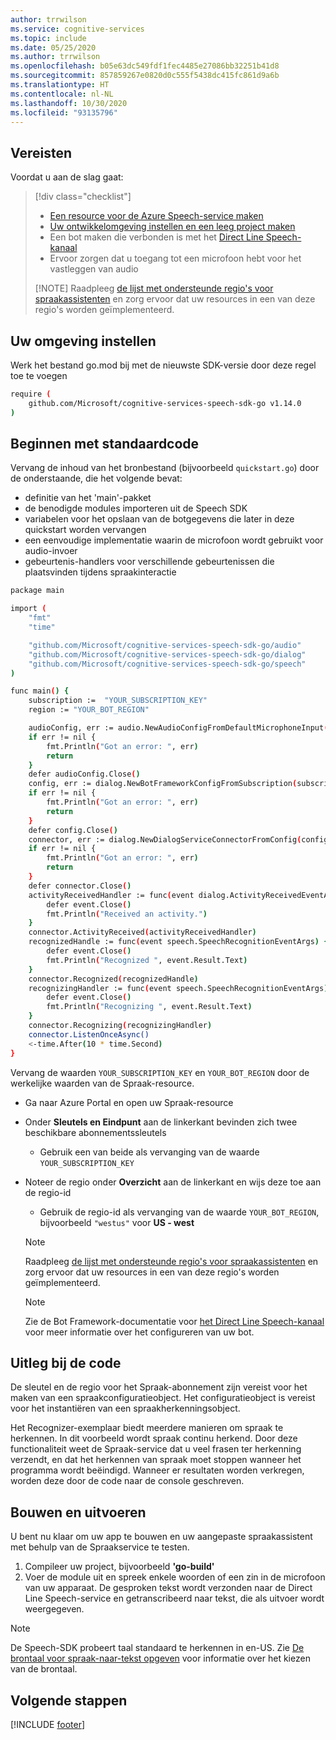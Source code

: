 ```yaml
---
author: trrwilson
ms.service: cognitive-services
ms.topic: include
ms.date: 05/25/2020
ms.author: trrwilson
ms.openlocfilehash: b05e63dc549fdf1fec4485e27086bb32251b41d8
ms.sourcegitcommit: 857859267e0820d0c555f5438dc415fc861d9a6b
ms.translationtype: HT
ms.contentlocale: nl-NL
ms.lasthandoff: 10/30/2020
ms.locfileid: "93135796"
---
```

## <a name="prerequisites"></a>Vereisten

Voordat u aan de slag gaat:

> [!div class="checklist"]
> * [Een resource voor de Azure Speech-service maken](../../../../overview.md#try-the-speech-service-for-free)
> * [Uw ontwikkelomgeving instellen en een leeg project maken](../../../../quickstarts/setup-platform.md)
> * Een bot maken die verbonden is met het [Direct Line Speech-kanaal](https://docs.microsoft.com/azure/bot-service/bot-service-channel-connect-directlinespeech)
> * Ervoor zorgen dat u toegang tot een microfoon hebt voor het vastleggen van audio
>
  > [!NOTE]
  > Raadpleeg [de lijst met ondersteunde regio's voor spraakassistenten](~/articles/cognitive-services/speech-service/regions.md#voice-assistants) en zorg ervoor dat uw resources in een van deze regio's worden geïmplementeerd.

## <a name="setup-your-environment"></a>Uw omgeving instellen

Werk het bestand go.mod bij met de nieuwste SDK-versie door deze regel toe te voegen
```sh
require (
    github.com/Microsoft/cognitive-services-speech-sdk-go v1.14.0
)
```

## <a name="start-with-some-boilerplate-code"></a>Beginnen met standaardcode
Vervang de inhoud van het bronbestand (bijvoorbeeld `quickstart.go`) door de onderstaande, die het volgende bevat:

- definitie van het 'main'-pakket
- de benodigde modules importeren uit de Speech SDK
- variabelen voor het opslaan van de botgegevens die later in deze quickstart worden vervangen
- een eenvoudige implementatie waarin de microfoon wordt gebruikt voor audio-invoer
- gebeurtenis-handlers voor verschillende gebeurtenissen die plaatsvinden tijdens spraakinteractie

```sh
package main

import (
    "fmt"
    "time"

    "github.com/Microsoft/cognitive-services-speech-sdk-go/audio"
    "github.com/Microsoft/cognitive-services-speech-sdk-go/dialog"
    "github.com/Microsoft/cognitive-services-speech-sdk-go/speech"
)

func main() {
    subscription :=  "YOUR_SUBSCRIPTION_KEY"
    region := "YOUR_BOT_REGION"

    audioConfig, err := audio.NewAudioConfigFromDefaultMicrophoneInput()
    if err != nil {
        fmt.Println("Got an error: ", err)
        return
    }
    defer audioConfig.Close()
    config, err := dialog.NewBotFrameworkConfigFromSubscription(subscription, region)
    if err != nil {
        fmt.Println("Got an error: ", err)
        return
    }
    defer config.Close()
    connector, err := dialog.NewDialogServiceConnectorFromConfig(config, audioConfig)
    if err != nil {
        fmt.Println("Got an error: ", err)
        return
    }
    defer connector.Close()
    activityReceivedHandler := func(event dialog.ActivityReceivedEventArgs) {
        defer event.Close()
        fmt.Println("Received an activity.")
    }
    connector.ActivityReceived(activityReceivedHandler)
    recognizedHandle := func(event speech.SpeechRecognitionEventArgs) {
        defer event.Close()
        fmt.Println("Recognized ", event.Result.Text)
    }
    connector.Recognized(recognizedHandle)
    recognizingHandler := func(event speech.SpeechRecognitionEventArgs) {
        defer event.Close()
        fmt.Println("Recognizing ", event.Result.Text)
    }
    connector.Recognizing(recognizingHandler)
    connector.ListenOnceAsync()
    <-time.After(10 * time.Second)
}
```

Vervang de waarden `YOUR_SUBSCRIPTION_KEY` en `YOUR_BOT_REGION` door de werkelijke waarden van de Spraak-resource.

- Ga naar Azure Portal en open uw Spraak-resource
- Onder **Sleutels en Eindpunt** aan de linkerkant bevinden zich twee beschikbare abonnementssleutels
    - Gebruik een van beide als vervanging van de waarde `YOUR_SUBSCRIPTION_KEY`
- Noteer de regio onder **Overzicht** aan de linkerkant en wijs deze toe aan de regio-id
    - Gebruik de regio-id als vervanging van de waarde `YOUR_BOT_REGION`, bijvoorbeeld `"westus"` voor **US - west**

   > [!NOTE]
   > Raadpleeg [de lijst met ondersteunde regio's voor spraakassistenten](~/articles/cognitive-services/speech-service/regions.md#voice-assistants) en zorg ervoor dat uw resources in een van deze regio's worden geïmplementeerd.

   > [!NOTE]
   > Zie de Bot Framework-documentatie voor [het Direct Line Speech-kanaal](https://docs.microsoft.com/azure/bot-service/bot-service-channel-connect-directlinespeech) voor meer informatie over het configureren van uw bot.

## <a name="code-explanation"></a>Uitleg bij de code
De sleutel en de regio voor het Spraak-abonnement zijn vereist voor het maken van een spraakconfiguratieobject. Het configuratieobject is vereist voor het instantiëren van een spraakherkenningsobject.

Het Recognizer-exemplaar biedt meerdere manieren om spraak te herkennen. In dit voorbeeld wordt spraak continu herkend. Door deze functionaliteit weet de Spraak-service dat u veel frasen ter herkenning verzendt, en dat het herkennen van spraak moet stoppen wanneer het programma wordt beëindigd. Wanneer er resultaten worden verkregen, worden deze door de code naar de console geschreven.

## <a name="build-and-run"></a>Bouwen en uitvoeren
U bent nu klaar om uw app te bouwen en uw aangepaste spraakassistent met behulp van de Spraakservice te testen.
1. Compileer uw project, bijvoorbeeld **'go-build'**
2. Voer de module uit en spreek enkele woorden of een zin in de microfoon van uw apparaat. De gesproken tekst wordt verzonden naar de Direct Line Speech-service en getranscribeerd naar tekst, die als uitvoer wordt weergegeven.


> [!NOTE]
> De Speech-SDK probeert taal standaard te herkennen in en-US. Zie [De brontaal voor spraak-naar-tekst opgeven](../../../../how-to-specify-source-language.md) voor informatie over het kiezen van de brontaal.

## <a name="next-steps"></a>Volgende stappen

[!INCLUDE [footer](./footer.md)]
